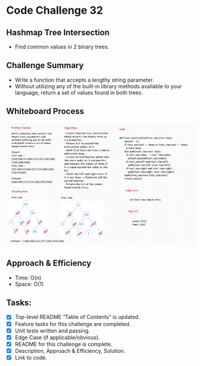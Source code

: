 # Code Challenge 32

## Hashmap Tree Intersection
  * Find common values in 2 binary trees.
  
## Challenge Summary
  * Write a function that accepts a lengthy string parameter.
  * Without utilizing any of the built-in library methods available to your language, return a set of values found in both trees.
  
## Whiteboard Process
![hashmap-tree-intersection](../../images/code-challange-32.png)

## Approach & Efficiency
  * Time: O(n)
  * Space: O(1)
  
## Tasks:
  - [x] Top-level README “Table of Contents” is updated.
  - [x] Feature tasks for this challenge are completed.
  - [x] Unit tests written and passing.
  - [x] Edge Case (if applicable/obvious).
  - [x] README for this challenge is complete.
  - [x] Description, Approach & Efficiency, Solution.
  - [x] Link to code.
